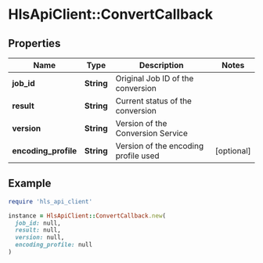 # HlsApiClient::ConvertCallback

## Properties

| Name | Type | Description | Notes |
| ---- | ---- | ----------- | ----- |
| **job_id** | **String** | Original Job ID of the conversion |  |
| **result** | **String** | Current status of the conversion |  |
| **version** | **String** | Version of the Conversion Service |  |
| **encoding_profile** | **String** | Version of the encoding profile used | [optional] |

## Example

```ruby
require 'hls_api_client'

instance = HlsApiClient::ConvertCallback.new(
  job_id: null,
  result: null,
  version: null,
  encoding_profile: null
)
```

